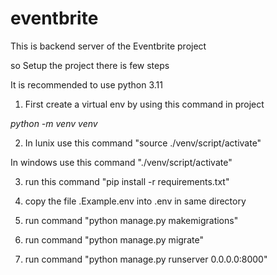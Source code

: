 # eventbrite


This is backend server of the Eventbrite project

so Setup the project there is few steps

It is recommended to use python 3.11

1) First create a virtual env
by using this command in project

*python -m venv venv*

2) In lunix use this command 
    "source ./venv/script/activate"

In windows use this command
"./venv/script/activate"

3) run this command "pip install -r requirements.txt"

4) copy the file .Example.env into .env in same directory

5) run command "python manage.py makemigrations"

6) run command "python manage.py migrate"

7) run command "python manage.py runserver 0.0.0.0:8000" 
